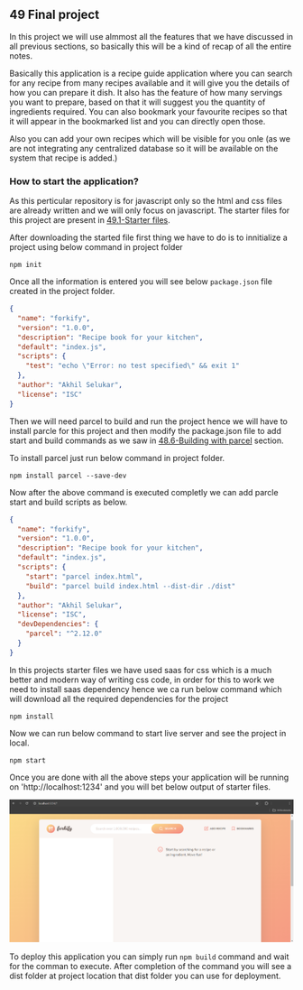 ## 49 Final project

In this project we will use almmost all the features that we have discussed in all previous sections, so basically this will be a kind of recap of all the entire notes.

Basically this application is a recipe guide application where you can search for any recipe from many recipes available and it will give you the details of how you can prepare it dish. It also has the feature of how many servings you want to prepare, based on that it will suggest you the quantity of ingredients required. You can also bookmark your favourite recipes so that it will appear in the bookmarked list and you can directly open those.

Also you can add your own recipes which will be visible for you onle (as we are not integrating any centralized database so it will be available on the system that recipe is added.)

### How to start the application?

As this perticular repository is for javascript only so the html and css files are already written and we will only focus on javascript. The starter files for this project are present in [49.1-Starter files](https://github.com/Akhil-Selukar/Complete-JavaScript-Notes/tree/master/49-Final%20project/49.1-Starter%20files).

After downloading the started file first thing we have to do is to innitialize a project using below command in project folder

```
npm init
```

Once all the information is entered you will see below `package.json` file created in the project folder.

```json
{
  "name": "forkify",
  "version": "1.0.0",
  "description": "Recipe book for your kitchen",
  "default": "index.js",
  "scripts": {
    "test": "echo \"Error: no test specified\" && exit 1"
  },
  "author": "Akhil Selukar",
  "license": "ISC"
}
```

Then we will need parcel to build and run the project hence we will have to install parcle for this project and then modify the package.json file to add start and build commands as we saw in [48.6-Building with parcel](https://github.com/Akhil-Selukar/Complete-JavaScript-Notes/tree/master/48-Modern%20javascript%20development/48.6-Building%20with%20parcel) section.

To install parcel just run below command in project folder.

```
npm install parcel --save-dev
```

Now after the above command is executed completly we can add parcle start and build scripts as below.

```json
{
  "name": "forkify",
  "version": "1.0.0",
  "description": "Recipe book for your kitchen",
  "default": "index.js",
  "scripts": {
    "start": "parcel index.html",
    "build": "parcel build index.html --dist-dir ./dist"
  },
  "author": "Akhil Selukar",
  "license": "ISC",
  "devDependencies": {
    "parcel": "^2.12.0"
  }
}
```

In this projects starter files we have used saas for css which is a much better and modern way of writing css code, in order for this to work we need to install saas dependency hence we ca run below command which will download all the required dependencies for the project

```
npm install
```

Now we can run below command to start live server and see the project in local.

```
npm start
```

Once you are done with all the above steps your application will be running on 'http://localhost:1234' and you will bet below output of starter files.

![Starter file output (49-Final project/Notes images/Starter-files.png)](https://github.com/Akhil-Selukar/Complete-JavaScript-Notes/blob/master/49-Final%20project/Notes%20images/Starter-files.png)

To deploy this application you can simply run `npm build` command and wait for the comman to execute. After completion of the command you will see a dist folder at project location that dist folder you can use for deployment.
